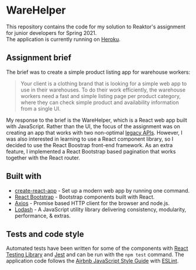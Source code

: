 # WareHelper

This repository contains the code for my solution to Reaktor's assignment for junior developers for Spring 2021.    
The application is currently running on [Heroku](https://rocky-falls-72380.herokuapp.com/).

## Assignment brief

The brief was to create a simple product listing app for warehouse workers:
> Your client is a clothing brand that is looking for a simple web app to use in their warehouses. To do their work efficiently, the warehouse workers need a fast and simple listing page per product category, where they can check simple product and availability information from a single UI.

My response to the brief is the WareHelper, which is a React web app built with JavaScript. Rather than the UI, the focus of the assignment was on creating an app that works with two non-optimal [legacy APIs](http://bad-api-assignment.reaktor.com/). However, I was also interested in learning to use a React component library, so I decided to use the React Boostrap front-end framework. As an extra feature, I implemented a React Bootstrap based pagination that works together with the React router.

## Built with

* [create-react-app](https://github.com/facebook/create-react-app) - Set up a modern web app by running one command.
* [React Bootstrap](https://react-bootstrap.github.io/) - Bootstrap components built with React.
* [Axios](https://github.com/axios/axios) - Promise based HTTP client for the browser and node.js.
* [Lodash](https://github.com/lodash/lodash) - A JavaScript utility library delivering consistency, modularity, performance, & extras.  

## Tests and code style

Automated tests have been written for some of the components with [React Testing Library](https://testing-library.com/docs/react-testing-library/intro/) and [Jest](https://github.com/facebook/jest) and can be run with the `npm test` command. The application code follows the [Airbnb JavaScript Style Guide](https://github.com/airbnb/javascript) with [ESLint](https://eslint.org/). 

